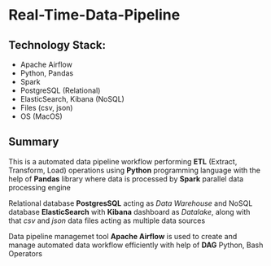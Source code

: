 # Real-Time-Data-Pipeline

## Technology Stack:

  - Apache Airflow
  - Python, Pandas
  - Spark
  - PostgreSQL (Relational)
  - ElasticSearch, Kibana (NoSQL)
  - Files (csv, json)
  - OS (MacOS)

## Summary

  This is a automated data pipeline workflow performing **ETL** (Extract, Transform, Load) operations using **Python** programming language with the help of **Pandas** library where data is processed by **Spark** parallel data processing engine

  Relational database **PostgresSQL** acting as _Data Warehouse_ and NoSQL database **ElasticSearch** with **Kibana** dashboard as _Datalake_, along with that 
  _csv_ and _json_ data files acting as multiple data sources

  Data pipeline managemet tool **Apache Airflow** is used to create and manage automated data workflow efficiently with help of **DAG** Python, Bash Operators
